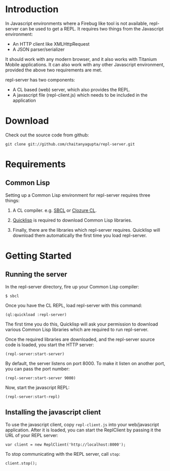 Introduction
============

In Javascript environments where a Firebug like tool is not available,
repl-server can be used to get a REPL. It requires two things from the
Javascript environment:

* An HTTP client like XMLHttpRequest
* A JSON parser/serializer

It should work with any modern browser, and it also works with
Titanium Mobile applications. It can also work with any other
Javascript environment, provided the above two requirements are met.

repl-server has two components:

* A CL based (web) server, which also provides the REPL.
* A javascript file (repl-client.js) which needs to be included in the
  application

Download
========

Check out the source code from github:

    git clone git://github.com/chaitanyagupta/repl-server.git

Requirements
============

Common Lisp
-----------

Setting up a Common Lisp environment for repl-server requires three
things:

1. A CL compiler. e.g. [SBCL](http://www.sbcl.org/) or [Clozure
   CL](http://ccl.clozure.com/).

2. [Quicklisp](http://www.quicklisp.org/beta/) is required to download
   Common Lisp libraries.

3. Finally, there are the libraries which repl-server
   requires. Quicklisp will download them automatically the first time
   you load repl-server.

Getting Started
===============

Running the server
------------------

In the repl-server directory, fire up your Common Lisp compiler:

    $ sbcl

Once you have the CL REPL, load repl-server with this command:

    (ql:quickload :repl-server)

The first time you do this, Quicklisp will ask your permission to
download various Common Lisp libraries which are required to run
repl-server.

Once the required libraries are downloaded, and the repl-server source
code is loaded, you start the HTTP server:

    (repl-server:start-server)

By default, the server listens on port 8000. To make it listen on
another port, you can pass the port number:

    (repl-server:start-server 9000)

Now, start the javascript REPL:

    (repl-server:start-repl)

Installing the javascript client
--------------------------------

To use the javascript client, copy `repl-client.js` into your
web/javascript application. After it is loaded, you can start the
ReplClient by passing it the URL of your REPL server:

    var client = new ReplClient('http://localhost:8000');

To stop communicating with the REPL server, call `stop`:

    client.stop();
